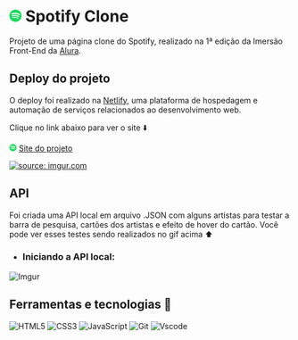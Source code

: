 # <img src="./src/assets/icons/favicon.png" height=22 /> Spotify Clone

Projeto de uma página clone do Spotify, realizado na 1ª edição da Imersão Front-End da [Alura](https://www.alura.com.br).

## Deploy do projeto

O deploy foi realizado na [Netlify](https://www.netlify.com), uma plataforma de hospedagem e automação de serviços relacionados ao desenvolvimento web.

Clique no link abaixo para ver o site ⬇️

<img src="./src/assets/icons/favicon.png" height=13 /> <a href="https://micheledarosa-spotify.netlify.app/" target="_blank">Site do projeto</a> 

<a href="https://imgur.com/D3aFqla"><img src="https://i.imgur.com/D3aFqla.gif" title="source: imgur.com" /></a>

## API

Foi criada uma API local em arquivo .JSON com alguns artistas para testar a barra de pesquisa, cartões dos artistas e efeito de hover do cartão. Você pode ver esses testes sendo realizados no gif acima ⬆️

- ### Iniciando a API local:

![Imgur](https://i.imgur.com/WBnbOyS.png)

## Ferramentas e tecnologias 🔨
![HTML5](https://img.shields.io/badge/HTML5-E34F26?style=for-the-badge&logo=html5&logoColor=white)
![CSS3](https://img.shields.io/badge/CSS3-1572B6?style=for-the-badge&logo=css3&logoColor=white)
![JavaScript](https://img.shields.io/badge/JavaScript-F7DF1E?style=for-the-badge&logo=javascript&logoColor=black)
![Git](https://img.shields.io/badge/GIT-E44C30?style=for-the-badge&logo=git&logoColor=white)
![Vscode](https://img.shields.io/badge/Vscode-007ACC?style=for-the-badge&logo=visual-studio-code&logoColor=white)
